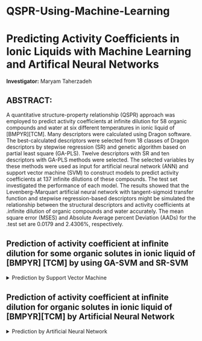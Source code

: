 # QSPR-Using-Machine-Learning

# Predicting Activity Coefficients in Ionic Liquids with Machine Learning and Artifical Neural Networks

**Investigator:** Maryam Taherzadeh  


## ABSTRACT: 

A quantitative structure-property relationship (QSPR) approach was employed to predict activity coefficients at infinite dilution for 58 organic compounds and water at six different temperatures in ionic liquid of [BMPYR][TCM]. Many descriptors were calculated using Dragon software. The best-calculated descriptors were selected from 18 classes of Dragon descriptors by stepwise regression (SR) and genetic algorithm based on partial least square (GA-PLS). Twelve descriptors with SR and ten descriptors with GA-PLS methods were selected. The selected variables by these methods were used as input for artificial neural network (ANN) and support vector machine (SVM) to construct models to predict activity coefficients at 137 infinite dilutions of these compounds. The test set investigated the performance of each model. The results showed that the Levenberg-Marquart artificial neural network with tangent-sigmoid transfer function and stepwise regression-based descriptors might be simulated the relationship between the structural descriptors and activity coefficients at .infinite dilution of organic compounds and water accurately. The mean square error (MSES) and Absolute Average percent Deviation (AADs) for the .test set are 0.0179 and 2.4306%, respectively.





## Prediction of activity coefficient at inﬁnite dilution for some organic solutes in ionic liquid of [BMPYR] [TCM] by using GA-SVM and SR-SVM 

<details>
<summary> Prediction by Support Vector Machine</summary>
<a href="https://github.com/Maryam-Taherzadeh/QSPR-Using-Machine-Learning/blob/main/Support%20Vector%20Machine/Prediction%20of%20Activity%20Coefficient%20at%20Infinite%20Dilution%20for%20Some%20Organic%20Solutes%20in%20Ionic%20Liquid%20of%20%5BBMPYR%5D%5BTCM%5D%20by%20Using%20GA-SVM%20and%20SR-SVM.pdf"> document</a>
</details>



## Prediction of activity coefficient at inﬁnite dilution for organic solutes in ionic liquid of [BMPYR][TCM] by Artificial Neural Network
 <details>
<summary>  Prediction by Artificial Neural Network </summary>
<a href="https://github.com/Maryam-Taherzadeh/QSPR-Using-Machine-Learning/blob/main/Artificial%20Neural%20Network/Prediction%20of%20Activity%20Coefficients%20at%20Infinite%20Dilution%20for%20Organic%20Solutes%20in%20Ionic%20Liquids%20%5BBMPYR%5D%5BTCM%5D%20by%20Artificial%20Neural%20Network%20.pdf"> document</a>
</details>
 


